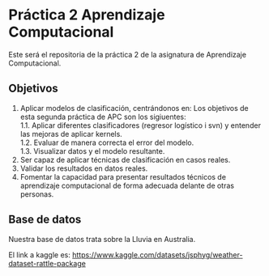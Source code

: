 # Práctica 2 Aprendizaje Computacional 

Este será el repositoria de la práctica 2 de la asignatura de Aprendizaje Computacional.


## Objetivos  
1. Aplicar modelos de clasificación, centrándonos en:
Los objetivos de esta segunda práctica de APC son los sigiuentes: <br />
  1.1. Aplicar diferentes clasificadores (regresor logístico i svn) y entender las mejoras de aplicar kernels. <br />
  1.2. Evaluar de manera correcta el error del modelo. <br />
  1.3. Visualizar datos y el modelo resultante. <br />
2. Ser capaz de aplicar técnicas de clasificación en casos reales.
3. Validar los resultados en datos reales.
4. Fomentar la capacidad para presentar resultados técnicos de aprendizaje computacional de forma adecuada delante de otras personas.

## Base de datos
Nuestra base de datos trata sobre la Lluvia en Australia. 

El link a kaggle es: https://www.kaggle.com/datasets/jsphyg/weather-dataset-rattle-package 
